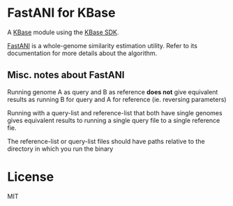 # FastANI for KBase

A [KBase](https://kbase.us) module using the [KBase SDK](https://github.com/kbase/kb_sdk).

[FastANI](https://github.com/ParBLiSS/FastANI) is a whole-genome similarity estimation utility. Refer to its documentation for more details about the algorithm.

## Misc. notes about FastANI

Running genome A as query and B as reference **does not** give equivalent results as running B for query and A for reference (ie. reversing parameters)

Running with a query-list and reference-list that both have single genomes gives equivalent results to running a single query file to a single reference fie.

The reference-list or query-list files should have paths relative to the directory in which you run the binary

# License

MIT
